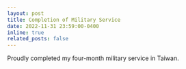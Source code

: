 ```yaml
---
layout: post
title: Completion of Military Service
date: 2022-11-31 23:59:00-0400
inline: true
related_posts: false
---
```


Proudly completed my four-month military service in Taiwan.
